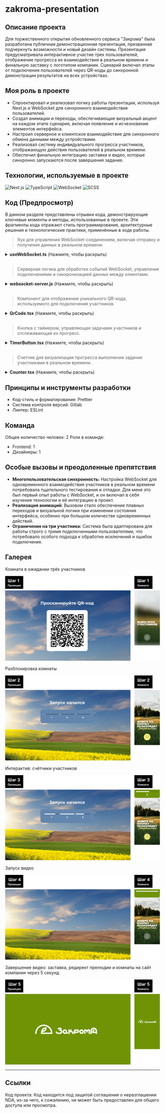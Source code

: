 # zakroma-presentation

## Описание проекта

Для торжественного открытия обновленного сервиса "Закрома" была разработана публичная демонстрационная презентация, призванная подчеркнуть возможности и новый дизайн системы. Презентация предусматривала интерактивное участие трех пользователей, отображение прогресса их взаимодействия в реальном времени и финальную заставку с логотипом компании.
Сценарий включал этапы от подключения пользователей через QR-коды до синхронной демонстрации результатов на всех устройствах.

## Моя роль в проекте

- Спроектировал и реализовал логику работы презентации, используя Next.js и WebSocket для синхронного взаимодействия пользователей.
- Создал анимации и переходы, обеспечивающие визуальный акцент на каждом этапе сценария, включая появление и исчезновение элементов интерфейса.
- Настроил серверное и клиентское взаимодействие для синхронного обмена данными между устройствами.
- Реализовал систему индивидуального прогресса участников, отображающую действия пользователей в реальном времени.
- Обеспечил финальную интеграцию заставки и видео, которые синхронно запускаются после завершения задания.

## Технологии, используемые в проекте

![Next.js](https://img.shields.io/badge/-Next.js-000000?logo=next.js&logoColor=white&style=flat-square) ![TypeScript](https://img.shields.io/badge/-TypeScript-3178C6?logo=typescript&logoColor=white&style=flat-square) ![WebSocket](https://img.shields.io/badge/-WebSocket-00C853?logo=websocket&logoColor=white&style=flat-square) ![SCSS](https://img.shields.io/badge/-SCSS-CC6699?logo=sass&logoColor=white&style=flat-square)

## Код (Предпросмотр)

В данном разделе представлены отрывки кода, демонстрирующие ключевые моменты и методы, использованные в проекте. Эти фрагменты кода отражают стиль программирования, архитектурные решения и технологические практики, применённые в ходе работы.

> Хук для управления WebSocket-соединением, включая отправку и получение данных в реальном времени.

<details>
<summary><strong>useWebSocket.ts</strong> (Нажмите, чтобы раскрыть)</summary>

```
import { useEffect, useState, useCallback } from "react";

import { io, Socket } from "socket.io-client";

import { FlagsType } from "@/types/FlagsTypes";

const SOCKET_URL = process.env.NEXT_PUBLIC_SERVER;

type SocketType = Socket | null;

export function useSocket(room?: string) {
  const [socket, setSocket] = useState<SocketType>(null);
  const [activeUsers, setActiveUsers] = useState<
    { id: string; counter: number; index: number }[]
  >([]);
  const [flags, setFlags] = useState<FlagsType>({
    threeUsers: false,
    allTimersReached: false,
  });
  const [userId, setUserId] = useState<string | null>(null);
  const [roomFull, setRoomFull] = useState<boolean>(false);

  useEffect(() => {
    const socketInstance: Socket = io(SOCKET_URL);

    setSocket(socketInstance);

    socketInstance.on("connect", () => {
      if (socketInstance.id) {
        setUserId(socketInstance.id);
      }
    });

    if (room) {
      socketInstance.emit("joinRoom", room);
    }

    socketInstance.on("roomFull", () => {
      setRoomFull(true);
    });

    socketInstance.on("stateUpdate", ({ participants, flags }) => {
      setActiveUsers(participants);
      setFlags(flags);
    });

    return () => {
      socketInstance.disconnect();
      setSocket(null);
    };
  }, [room]);

  const updateCounter = useCallback(
    (counter: number) => {
      if (socket) {
        socket.emit("updateCounter", counter);
      }
    },
    [socket]
  );

  return { activeUsers, userId, flags, roomFull, updateCounter };
}

```

</details>

<br>

> Серверная логика для обработки событий WebSocket, управления подключениями и синхронизацией данных между клиентами.

<details>
<summary><strong>websocket-server.js</strong> (Нажмите, чтобы раскрыть)</summary>

```
require("dotenv").config();

const { createServer } = require("http");
const { Server } = require("socket.io");

const PORT = process.env.SERVER_PORT;

const httpServer = createServer();

const io = new Server(httpServer, {
  cors: {
    origin: process.env.NEXT_PUBLIC_BASE_URL,
  },
});

const MAX_PARTICIPANTS = 3;

// Комната участников и данные
const rooms = {
  participant: new Set(),
};
const userCounters = new Map();

io.on("connection", (socket) => {
  console.log(`User connected: ${socket.id}`);

  // Пользователь сообщает, что он в комнате
  socket.on("joinRoom", (room) => {
    if (room === "participant") {
      if (rooms.participant.size >= MAX_PARTICIPANTS) {
        // Отправляем сообщение, если лимит участников превышен
        socket.emit("roomFull", { message: "Сервис занят, попробуйте позже." });
        console.log(`User ${socket.id} rejected: room is full.`);
        return;
      }

      rooms.participant.add(socket.id);
      userCounters.set(socket.id, 0); // Инициализируем счетчик для пользователя
      broadcastState(); // Рассылаем текущее состояние
    }
  });

  // Обновление значения счетчика
  socket.on("updateCounter", (counter) => {
    if (userCounters.has(socket.id)) {
      userCounters.set(socket.id, counter); // Обновляем значение счетчика
      broadcastState(); // Рассылаем обновленное состояние
    }
  });

  // Когда пользователь отключается
  socket.on("disconnect", () => {
    rooms.participant.delete(socket.id);
    userCounters.delete(socket.id); // Удаляем данные пользователя
    console.log(`User disconnected: ${socket.id}`);
    broadcastState(); // Рассылаем обновленное состояние
  });
});

// Функция для отправки состояния всем клиентам
function broadcastState() {
  const participants = Array.from(rooms.participant).map((id, index) => ({
    id,
    counter: userCounters.get(id) || 0,
    index: index + 1,
  }));

  // Условия для флагов
  const threeUsersFlag = participants.length >= 3; // Флаг для 3+ пользователей
  const allTimersReachedFlag = participants.every((user) => user.counter === 5); // Флаг для счетчика 5

  io.emit("stateUpdate", {
    participants,
    flags: {
      threeUsers: threeUsersFlag,
      allTimersReached: allTimersReachedFlag,
    },
  });
}

httpServer.listen(PORT, () => {
  console.log(`WebSocket server is running on http://localhost:${PORT}`);
});

```

</details>

<br>

> Компонент для отображения уникального QR-кода, используемого для подключения участников.

<details>
<summary><strong>QrCode.tsx</strong> (Нажмите, чтобы раскрыть)</summary>

```
"use client";

import { useState, useEffect } from "react";
import { QRCodeCanvas } from "qrcode.react";
import styles from "./style.module.scss";

type QrCodeProps = {
  path: string;
};

export default function QrCode({ path }: QrCodeProps) {
  const baseUrl = process.env.NEXT_PUBLIC_BASE_URL;
  const qrUrl = `${baseUrl}${path}`;

  const [size, setSize] = useState(500);

  useEffect(() => {
    if (typeof window === "undefined") return;

    const mediaQuery = window.matchMedia("(min-width: 768px)");

    const updateSize = (event: MediaQueryListEvent | MediaQueryList) => {
      if (event.matches) {
        setSize(500);
      } else {
        setSize(256);
      }
    };

    updateSize(mediaQuery);

    mediaQuery.addEventListener("change", updateSize);

    return () => {
      mediaQuery.removeEventListener("change", updateSize);
    };
  }, []);

  return (
    <div className={styles.qrcode}>
      <QRCodeCanvas value={qrUrl} size={size} />
    </div>
  );
}

```

</details>

<br>

> Кнопка с таймером, управляющая задачами участников и отслеживающая их прогресс.

<details>
<summary><strong>TimerButton.tsx</strong> (Нажмите, чтобы раскрыть)</summary>

```
import Image from "next/image";
import classNames from "classnames";

import styles from "./style.module.scss";

type TimerButtonProps = {
  count: number;
  isPressed: boolean;
  startTimer: () => void;
  stopTimer: () => void;
  handleMouseDown: () => void;
  handleMouseUp: () => void;
};

const TimerButton = ({
  count,
  isPressed,
  startTimer,
  stopTimer,
  handleMouseDown,
  handleMouseUp,
}: TimerButtonProps) => {
  return (
    <button
      onMouseDown={(e) => {
        e.preventDefault();
        startTimer();
        handleMouseDown();
      }}
      onMouseUp={(e) => {
        e.preventDefault();
        stopTimer();
        handleMouseUp();
      }}
      onTouchStart={(e) => {
        e.preventDefault();
        startTimer();
        handleMouseDown();
      }}
      onTouchEnd={(e) => {
        e.preventDefault();
        stopTimer();
        handleMouseUp();
      }}
      onContextMenu={(e) => e.preventDefault()}
      className={classNames(styles.button, {
        [styles.disabled]: count === 5,
        [styles.pressed]: isPressed,
      })}
      disabled={count === 5}
    >
      {count === 5 ? (
        <Image
          src="/media/image/lock.svg"
          width={100}
          height={100}
          alt="lock"
          className={styles.lock}
        />
      ) : (
        <Image
          src="/media/image/fingerprint.svg"
          width={100}
          height={100}
          alt="fingerprint"
          className={styles.lock}
        />
      )}

      <div
        className={classNames(styles.pulse_circle, styles.pulse_circle_stabile)}
      ></div>
      <div className={styles.pulse_circle}></div>
      <div className={styles.pulse_circle}></div>
    </button>
  );
};

export default TimerButton;

```

</details>

<br>

> Счетчик для визуализации прогресса выполнения задания участниками в реальном времени.

<details>
<summary><strong>Counter.tsx</strong> (Нажмите, чтобы раскрыть)</summary>

```
import classNames from "classnames";
import styles from "./style.module.scss";

type CounterProps = {
  count: number;
  max: number;
  label?: number;
  variant: string;
};

const Counter = ({ count, max, variant, label }: CounterProps) => {
  const progressPercentage = Math.min((count / max) * 100, 100);

  return (
    <div className={classNames(styles.counter, styles[variant])}>
      <div className={styles.counter_progress}>
        <div
          className={styles.progress_bar}
          style={{ width: `${progressPercentage}%` }}
        ></div>
      </div>
      {label && <h2 className={styles.label}>{label}</h2>}
    </div>
  );
};

export default Counter;

```

</details>

## Принципы и инструменты разработки

- Код-стиль и форматирование: Prettier
- Система контроля версий: Gitlab
- Линтер: ESLint

## Команда

Общее количество человек: 2
Роли в команде:

- Frontend: 1
- Дизайнеры: 1

## Особые вызовы и преодоленные препятствия

- **Многопользовательская синхронность:** Настройка WebSocket для одновременного взаимодействия участников в реальном времени потребовала тщательного тестирования и отладки. Для меня это был первый опыт работы с WebSocket, и он включал в себя изучение технологии и её интеграцию в проект.
- **Реализация анимаций:** Вызовом стало обеспечение плавных переходов и визуальной логики при изменении состояния интерфейса, особенно при большом количестве одновременных действий.
- **Ограничение на три участника:** Система была адаптирована для работы строго с тремя подключенными пользователями, что потребовало особого подхода к обработке исключений и ошибок подключения.

## Галерея

Комната в ожидании трёх участников

![step-1](./step-1.png)

Разблокировка комнаты

![step-2](./step-2.png)

Интерактив: счётчики участников

![step-3](./step-3.png)

Запуск видео

![step-4](./step-4.png)

Завершение видео: заставка, редирект прелюдии и комнаты на сайт компании через 5 секунд

![step-5](./step-5.png)

---

## Ссылки

Код проекта: Код находится под защитой соглашения о неразглашении NDA, из-за чего, к сожалению, не может быть предоставлен для общего доступа или просмотра.
